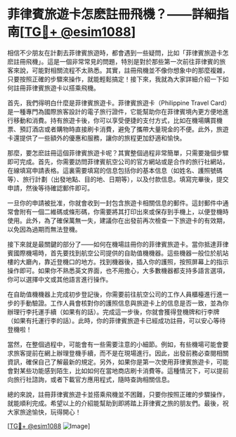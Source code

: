 # 菲律賓旅遊卡怎麽註冊飛機？——詳細指南[[TG💪+ @esim1088](https://t.me/s/esim1088)]

相信不少朋友在計劃去菲律賓旅遊時，都會遇到一些疑問，比如「菲律賓旅遊卡怎麽註冊飛機」。這是一個非常常見的問題，特別是對於那些第一次前往菲律賓的旅客來說，可能對相關流程不太熟悉。其實，註冊飛機並不像你想象中的那麼複雜，只要按照正確的步驟來操作，就能輕鬆搞定！接下來，我就為大家詳細介紹一下如何註冊菲律賓旅遊卡以搭乘飛機。

首先，我們得明白什麼是菲律賓旅遊卡。菲律賓旅遊卡（Philippine Travel Card）是一種專門為國際旅客設計的電子旅行證件，它能幫助你在菲律賓境內更方便地進行移動和消費。持有旅遊卡後，你可以享受便捷的支付方式，比如在機場購買機票、預訂酒店或者購物時直接刷卡消費，避免了攜帶大量現金的不便。此外，旅遊卡還提供了一些額外的優惠和服務，讓你的旅程更加舒適和愉快。

那麼，要怎麽註冊這個菲律賓旅遊卡呢？其實整個過程非常簡單，只需要幾個步驟即可完成。首先，你需要訪問菲律賓航空公司的官方網站或是合作的旅行社網站，在線填寫申請表格。這裏需要填寫的信息包括你的基本信息（如姓名、護照號碼等）、旅行計劃（出發地點、目的地、日期等），以及付款信息。填寫完畢後，提交申請，然後等待確認郵件即可。

一旦你的申請被批准，你就會收到一封包含旅遊卡相關信息的郵件。這封郵件中通常會附有一個二維碼或條形碼，你需要將其打印出來或保存到手機上，以便登機時使用。此外，為了確保萬無一失，建議你在出發前再次檢查一下旅遊卡的有效期，以免因為過期而無法登機。

接下來就是最關鍵的部分了——如何在機場註冊你的菲律賓旅遊卡。當你抵達菲律賓國際機場時，首先要找到航空公司提供的自助值機機器。這些機器一般位於航站樓的大廳內，靠近登機口的地方。找到機器後，插入你的護照，按照屏幕上的指示操作即可。如果你不熟悉英文界面，也不用擔心，大多數機器都支持多語言選項，你可以選擇中文或其他語言進行操作。

在自助值機機器上完成初步登記後，你需要前往航空公司的工作人員櫃檯進行進一步的手動驗證。工作人員會核對你的護照信息與旅遊卡上的信息是否一致，並為你辦理行李托運手續（如果有的話）。完成這一步後，你就會獲得登機牌和行李牌（如果有托運行李的話）。此時，你的菲律賓旅遊卡已經成功註冊，可以安心等待登機啦！

當然，在整個過程中，可能會有一些需要注意的小細節。例如，有些機場可能會要求旅客提前在網上辦理登機手續，而不是在現場進行。因此，出發前務必查閱相關資訊，確保自己了解最新的規定。另外，如果你是第一次使用菲律賓旅遊卡，可能會對某些功能感到陌生，比如如何在當地商店刷卡消費等。這種情況下，可以提前向旅行社諮詢，或者下載官方應用程式，隨時查詢相關信息。

總的來說，註冊菲律賓旅遊卡並搭乘飛機並不困難，只要你按照正確的步驟操作，就能順利完成。希望以上的介紹能幫助到即將踏上菲律賓之旅的朋友們。最後，祝大家旅途愉快，玩得開心！

[[TG💪+ @esim1088](https://t.me/s/esim1088) ![Image](https://i.postimg.cc/4NQfJmqS/Snipaste-2025-05-13-00-14-12.png)]